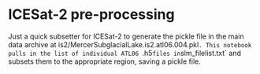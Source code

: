 # ICESat-2 pre-processing

Just a quick subsetter for ICESat-2 to generate the pickle file in the main data archive at is2/MercerSubglacialLake.is2.atl06.004.pkl`. This notebook pulls in the list of individual ATL06 `.h5` files in `slm_filelist.txt` and subsets them to the appropriate region, saving a pickle file. 

